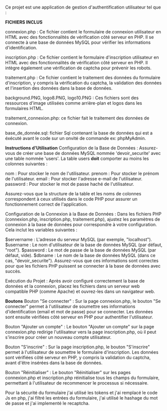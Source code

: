 Ce projet est une application de gestion d'authentification utilisateur tel que :

**FICHIERS INCLUS** 

connexion.php : Ce fichier contient le formulaire de connexion utilisateur en HTML avec des fonctionnalités de vérification côté serveur en PHP. Il se connecte à une base de données MySQL pour vérifier les informations d'identification.

inscription.php : Ce fichier contient le formulaire d'inscription utilisateur en HTML avec des fonctionnalités de vérification côté serveur en PHP. Il intègre également une vérification de captcha pour prévenir les robots.

traitement.php : Ce fichier contient le traitement des données du formulaire d'inscription, y compris la vérification du captcha, la validation des données et l'insertion des données dans la base de données.

background.PNG, logo8.PNG, logo10.PNG : Ces fichiers sont des ressources d'image utilisées comme arrière-plan et logos dans les formulaires HTML.

traitement_connexion.php: ce fichier fait le traitement des données de connexion.

base_de_donnée.sql: fichier Sql contenant la base de données qui est a éxécuté avant le code sur un onvité de commande ex: phpMyAdmin.

**Instructions d'Utilisation**
Configuration de la Base de Données : Assurez-vous de créer une base de données MySQL nommée 'devoir_securite' avec une table nommée 'users'. La table users  **doit** comporter au moins les colonnes suivantes :

nom : Pour stocker le nom de l'utilisateur.
prenom : Pour stocker le prénom de l'utilisateur.
email : Pour stocker l'adresse e-mail de l'utilisateur.
password : Pour stocker le mot de passe haché de l'utilisateur.

Assurez-vous que la structure de la table et les noms de colonnes correspondent à ceux utilisés dans le code PHP pour assurer un fonctionnement correct de l'application.

Configuration de la Connexion à la Base de Données : Dans les fichiers PHP (connexion.php, inscription.php, traitement.php), ajustez les paramètres de connexion à la base de données pour correspondre à votre configuration. Cela inclut les variables suivantes :

$servername : L'adresse du serveur MySQL (par exemple, "localhost").
$username : Le nom d'utilisateur de la base de données MySQL (par défaut, "root").
$password : Le mot de passe de la base de données MySQL (par défaut, vide).
$dbname : Le nom de la base de données MySQL (dans ce cas, "devoir_securite").
Assurez-vous que ces informations sont correctes pour que les fichiers PHP puissent se connecter à la base de données avec succès.

Exécution du Projet : Après avoir configuré correctement la base de données et la connexion, placez les fichiers dans un serveur web compatible PHP (comme Apache) et ouvrez-les dans un navigateur web.

**Boutons**
Bouton "Se connecter" : Sur la page connexion.php, le bouton "Se connecter" permet à l'utilisateur de soumettre ses informations d'identification (email et mot de passe) pour se connecter. Les données sont ensuite vérifiées côté serveur en PHP pour authentifier l'utilisateur.

Bouton "Ajouter un compte" : Le bouton "Ajouter un compte" sur la page connexion.php redirige l'utilisateur vers la page inscription.php, où il peut s'inscrire pour créer un nouveau compte utilisateur.

Bouton "S'inscrire" : Sur la page inscription.php, le bouton "S'inscrire" permet à l'utilisateur de soumettre le formulaire d'inscription. Les données sont vérifiées côté serveur en PHP, y compris la validation du captcha, avant d'être insérées dans la base de données.

Bouton "Réinitialiser" : Le bouton "Réinitialiser" sur les pages connexion.php et inscription.php réinitialise tous les champs du formulaire, permettant à l'utilisateur de recommencer le processus si nécessaire.

Pour la sécurité du formulaire j'ai utilisé les tokens et j'ai remplacé le code Js en php, j'ai filtré les entrées du formulaire, j'ai utilisé le hashage du mot de passe et j'ai implementé le recaptcha. 
